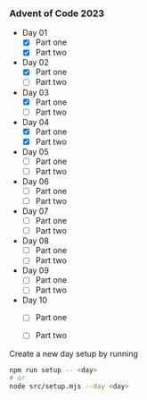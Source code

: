 ### Advent of Code 2023

- Day 01
  - [x] Part one
  - [x] Part two
- Day 02
  - [x] Part one
  - [ ] Part two
- Day 03
  - [x] Part one
  - [ ] Part two
- Day 04
  - [x] Part one
  - [x] Part two
- Day 05
  - [ ] Part one
  - [ ] Part two
- Day 06
  - [ ] Part one
  - [ ] Part two
- Day 07
  - [ ] Part one
  - [ ] Part two
- Day 08
  - [ ] Part one
  - [ ] Part two
- Day 09
  - [ ] Part one
  - [ ] Part two
- Day 10
  - [ ] Part one
  - [ ] Part two


Create a new day setup by running
```bash
npm run setup -- <day>
# or
node src/setup.mjs --day <day>
```
